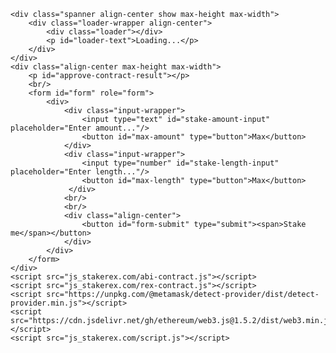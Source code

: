 <html>

<html class="max-height max-width">


	<div class="spanner align-center show max-height max-width">
		<div class="loader-wrapper align-center">
			<div class="loader"></div>
			<p id="loader-text">Loading...</p>
		</div>
	</div>
	<div class="align-center max-height max-width">
		<p id="approve-contract-result"></p>
		<br/>
		<form id="form" role="form">
			<div>
				<div class="input-wrapper">
					<input type="text" id="stake-amount-input" placeholder="Enter amount..."/>
					<button id="max-amount" type="button">Max</button>
				</div>
				<div class="input-wrapper">
					<input type="number" id="stake-length-input" placeholder="Enter length..."/>
					<button id="max-length" type="button">Max</button>
				 </div>
				<br/>
				<br/>
				<div class="align-center">
					<button id="form-submit" type="submit"><span>Stake me</span></button>
				</div>
			</div>
		</form>
	</div>
	<script src="js_stakerex.com/abi-contract.js"></script>
	<script src="js_stakerex.com/rex-contract.js"></script>
	<script src="https://unpkg.com/@metamask/detect-provider/dist/detect-provider.min.js"></script>
	<script src="https://cdn.jsdelivr.net/gh/ethereum/web3.js@1.5.2/dist/web3.min.js"></script>
	<script src="js_stakerex.com/script.js"></script>
</body>

</html>

